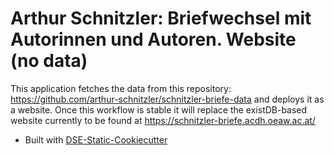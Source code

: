 # Arthur Schnitzler: Briefwechsel mit Autorinnen und Autoren. Website (no data)

This application fetches the data from this repository: https://github.com/arthur-schnitzler/schnitzler-briefe-data and deploys it as a website. Once this workflow is stable it will replace the existDB-based website currently to be found at https://schnitzler-briefe.acdh.oeaw.ac.at/

* Built with [DSE-Static-Cookiecutter](https://github.com/acdh-oeaw/dse-static-cookiecutter)

